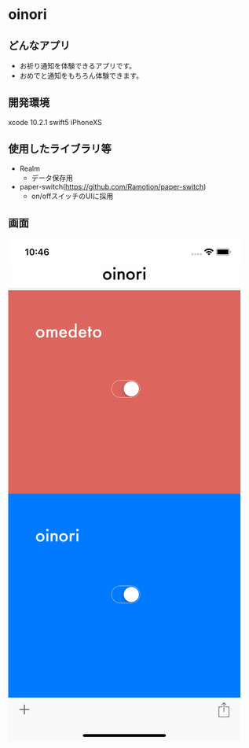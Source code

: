 # oinori

## どんなアプリ
* お祈り通知を体験できるアプリです。
* おめでと通知をもちろん体験できます。

## 開発環境
xcode 10.2.1
swift5
iPhoneXS

## 使用したライブラリ等
* Realm
  * データ保存用
* paper-switch(https://github.com/Ramotion/paper-switch)
  * on/offスイッチのUIに採用

## 画面
![](https://github.com/yodaaa/oinori/blob/images/screenshot1.png)
